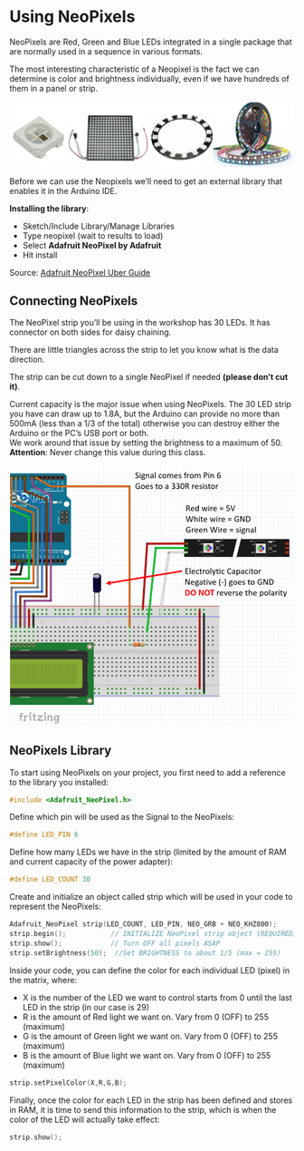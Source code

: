 # Using NeoPixels

NeoPixels are Red, Green and Blue LEDs integrated in a single package that are normally used in a sequence in various formats. 

The most interesting characteristic of a Neopixel is the fact we can determine is color and brightness individually, even if we have hundreds of them in a panel or strip. 

![Distance sensor](../../Images/neopixels.png)

Before we can use the Neopixels we’ll need to get an external library that enables it in the Arduino IDE.

**Installing the library**:
- Sketch/Include Library/Manage Libraries
- Type neopixel (wait to results to load)
- Select **Adafruit NeoPixel by Adafruit**
- Hit install

Source: [Adafruit NeoPixel Uber Guide](https://learn.adafruit.com/adafruit-neopixel-uberguide?view=all)

## Connecting NeoPixels

The NeoPixel strip you’ll be using in the workshop has 30 LEDs. It has connector on both sides for daisy chaining.

There are little triangles across the strip to let you  know what is the data direction.

The strip can be cut down to a single NeoPixel if needed **(please don’t cut it)**. 

Current capacity is the major issue when using NeoPixels. The 30 LED strip you have can draw up to 1.8A, but the Arduino can provide no more than 500mA (less than a 1/3 of the total) otherwise you can destroy either the Arduino or the PC’s USB port or both.  
We work around that issue by setting the brightness to a maximum of 50. 
**Attention**: Never change this value during this class. 

![Distance sensor](../../Images/neopixel-usage.png)

## NeoPixels Library

To start using NeoPixels on your project, you first need to add a reference to the library you installed:

```c
#include <Adafruit_NeoPixel.h> 
```

Define which pin will be used as the Signal to the NeoPixels:

```c
#define LED_PIN 6
```

Define how many LEDs we have in the strip (limited by the amount of RAM and current capacity of the power adapter):

```c
#define LED_COUNT 30
```

Create and initialize an object called strip which will be used in your code to represent the NeoPixels:

```c
Adafruit_NeoPixel strip(LED_COUNT, LED_PIN, NEO_GRB + NEO_KHZ800); 
strip.begin();           // INITIALIZE NeoPixel strip object (REQUIRED)
strip.show();            // Turn OFF all pixels ASAP
strip.setBrightness(50);  //Set BRIGHTNESS to about 1/5 (max = 255)
```

Inside your code, you can define the color for each individual LED (pixel) in the matrix, where:
- X is the number of the LED we want to control starts from 0 until the last LED in the strip (in our case is 29)
- R is the amount of Red light we want on. Vary from 0 (OFF) to 255 (maximum)
- G is the amount of Green light we want on. Vary from 0 (OFF) to 255 (maximum)
- B is the amount of Blue light we want on. Vary from 0 (OFF) to 255 (maximum)

```c
strip.setPixelColor(X,R,G,B);  
```

Finally, once the color for each LED in the strip has been defined and stores in RAM, it is time to send this information to the strip, which is when the color of the LED will actually take effect:

```c
strip.show(); 
```